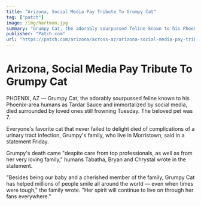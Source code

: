 ```yaml
---
title: "Arizona, Social Media Pay Tribute To Grumpy Cat"
tag: ["patch"]
image: /img/hartman.jpg
summary: "Grumpy Cat, the adorably sourpussed feline known to his Phoenix-area humans as Tardar Sauce and immortalized by social media, died surrounded by loved ones still frowning Tuesday. The beloved pet was 7."
publisher: "Patch.com"
url: "https://patch.com/arizona/across-az/arizona-social-media-pay-tribute-grumpy-cat"
---
```

# Arizona, Social Media Pay Tribute To Grumpy Cat

PHOENIX, AZ — Grumpy Cat, the adorably sourpussed feline known to his Phoenix-area humans as Tardar Sauce and immortalized by social media, died surrounded by loved ones still frowning Tuesday. The beloved pet was 7.

Everyone's favorite cat that never failed to delight died of complications of a urinary tract infection, Grumpy's family, who live in Morristown, said in a statement Friday.

Grumpy's death came "despite care from top professionals, as well as from her very loving family," humans Tabatha, Bryan and Chrystal wrote in the statement.

"Besides being our baby and a cherished member of the family, Grumpy Cat has helped millions of people smile all around the world — even when times were tough," the family wrote. "Her spirit will continue to live on through her fans everywhere."